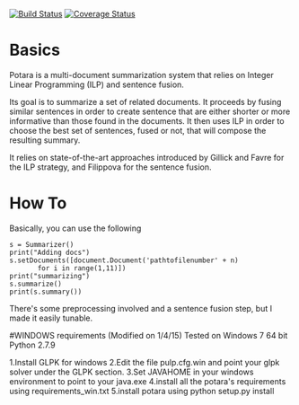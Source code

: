 [![Build Status](https://travis-ci.org/sildar/potara.svg?branch=master)](https://travis-ci.org/sildar/potara)
[![Coverage Status](https://coveralls.io/repos/sildar/potara/badge.png?branch=master)](https://coveralls.io/r/sildar/potara?branch=master)

# Basics

Potara is a multi-document summarization system that relies on Integer
Linear Programming (ILP) and sentence fusion.

Its goal is to summarize a set of related documents.
It proceeds by fusing similar sentences in order to create sentence
that are either shorter or more informative than those found in the
documents.
It then uses ILP in order to choose the best set of sentences, fused
or not, that will compose the resulting summary.

It relies on state-of-the-art approaches introduced by Gillick and
Favre for the ILP strategy, and Filippova for the sentence fusion.

# How To

Basically, you can use the following

```
s = Summarizer()
print("Adding docs")
s.setDocuments([document.Document('pathtofilenumber' + n)
       for i in range(1,11)])
print("summarizing")
s.summarize()
print(s.summary())
```

There's some preprocessing involved and a sentence fusion step, but I
made it easily tunable.

#WINDOWS requirements (Modified on 1/4/15)
Tested on Windows 7 64 bit Python 2.7.9

1.Install GLPK for windows
2.Edit the file pulp.cfg.win and point your glpk solver under the GLPK section.
3.Set JAVAHOME in your windows environment to point to your java.exe
4.install all the potara's requirements using requirements_win.txt
5.install potara using python setup.py install
